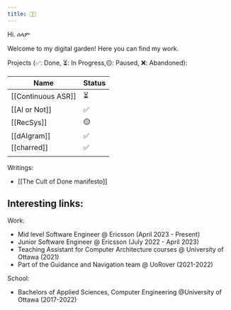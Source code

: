 ```yaml
---
title: 🌊🌳
---
```

Hi. ሰላም

Welcome to my digital garden! Here you can find my work. 


Projects (✅: Done, ⏳: In Progress,🟡: Paused, ❌: Abandoned): 

| Name | Status |
| ---- | ---- |
| [[Continuous ASR]] | ⏳ |
| [[AI or Not]] | ✅ |
| [[RecSys]] | 🟡 |
| [[dAIgram]] | ✅ |
| [[charred]] | ✅ |
|  |  |

Writings: 
- [[The Cult of Done manifesto]]

Interesting links: 
- 

Work: 
- Mid level Software Engineer @ Ericsson (April 2023 - Present)
- Junior Software Engineer @ Ericsson (July 2022 - April 2023)
- Teaching Assistant for Computer Architecture courses @ University of Ottawa (2021)
- Part of the Guidance and Navigation team @ UoRover (2021-2022)

School: 
- Bachelors of Applied Sciences, Computer Engineering @University of Ottawa (2017-2022)

